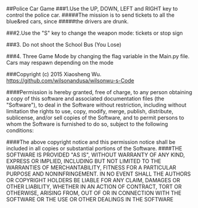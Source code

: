 ##Police Car Game
###1.Use the UP, DOWN, LEFT and RIGHT key to control the police car. 
#####The mission is to send tickets to all the blue&red cars, since 
#####the drivers are drunk.

###2.Use the "S" key to change the weapon mode: tickets or stop sign

###3. Do not shoot the School Bus (You Lose)
 
###4. Three Game Mode by changing the flag variable in the Main.py file. Cars may respawn depending on the mode


###Copyright (c) 2015 Xiaosheng Wu. https://github.com/wilsonandusa/wilsonwu-s-Code

####Permission is hereby granted, free of charge, to any person obtaining a copy of this software and associated documentation files (the "Software"), to deal in the Software without restriction, including without limitation the rights to use, copy, modify, merge, publish, distribute, sublicense, and/or sell copies of the Software, and to permit persons to whom the Software is furnished to do so, subject to the following conditions:

####The above copyright notice and this permission notice shall be included in all copies or substantial portions of the Software.
####THE SOFTWARE IS PROVIDED "AS IS", WITHOUT WARRANTY OF ANY KIND, EXPRESS OR IMPLIED, INCLUDING BUT NOT LIMITED TO THE WARRANTIES OF MERCHANTABILITY, FITNESS FOR A PARTICULAR PURPOSE AND NONINFRINGEMENT. IN NO EVENT SHALL THE AUTHORS OR COPYRIGHT HOLDERS BE LIABLE FOR ANY CLAIM, DAMAGES OR OTHER LIABILITY, WHETHER IN AN ACTION OF CONTRACT, TORT OR OTHERWISE, ARISING FROM, OUT OF OR IN CONNECTION WITH THE SOFTWARE OR THE USE OR OTHER DEALINGS IN THE SOFTWARE
